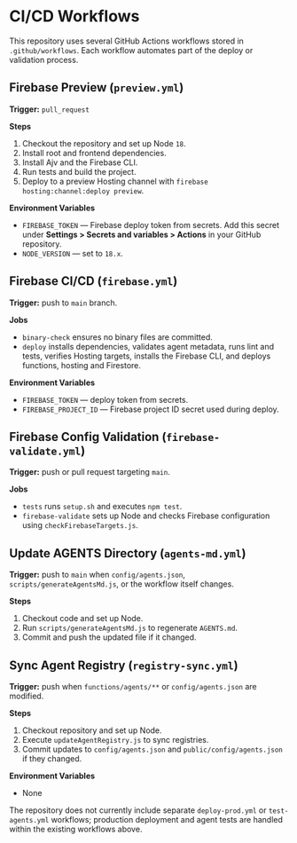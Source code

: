# CI/CD Workflows

This repository uses several GitHub Actions workflows stored in `.github/workflows`.
Each workflow automates part of the deploy or validation process.

## Firebase Preview (`preview.yml`)

**Trigger:** `pull_request`

**Steps**
1. Checkout the repository and set up Node `18`.
2. Install root and frontend dependencies.
3. Install Ajv and the Firebase CLI.
4. Run tests and build the project.
5. Deploy to a preview Hosting channel with `firebase hosting:channel:deploy preview`.

**Environment Variables**
- `FIREBASE_TOKEN` &mdash; Firebase deploy token from secrets. Add this secret under **Settings > Secrets and variables > Actions** in your GitHub repository.
- `NODE_VERSION` &mdash; set to `18.x`.

## Firebase CI/CD (`firebase.yml`)

**Trigger:** push to `main` branch.

**Jobs**
- `binary-check` ensures no binary files are committed.
- `deploy` installs dependencies, validates agent metadata, runs lint and tests, verifies Hosting targets, installs the Firebase CLI, and deploys functions, hosting and Firestore.

**Environment Variables**
- `FIREBASE_TOKEN` &mdash; deploy token from secrets.
- `FIREBASE_PROJECT_ID` &mdash; Firebase project ID secret used during deploy.

## Firebase Config Validation (`firebase-validate.yml`)

**Trigger:** push or pull request targeting `main`.

**Jobs**
- `tests` runs `setup.sh` and executes `npm test`.
- `firebase-validate` sets up Node and checks Firebase configuration using `checkFirebaseTargets.js`.

## Update AGENTS Directory (`agents-md.yml`)

**Trigger:** push to `main` when `config/agents.json`, `scripts/generateAgentsMd.js`, or the workflow itself changes.

**Steps**
1. Checkout code and set up Node.
2. Run `scripts/generateAgentsMd.js` to regenerate `AGENTS.md`.
3. Commit and push the updated file if it changed.

## Sync Agent Registry (`registry-sync.yml`)

**Trigger:** push when `functions/agents/**` or `config/agents.json` are modified.

**Steps**
1. Checkout repository and set up Node.
2. Execute `updateAgentRegistry.js` to sync registries.
3. Commit updates to `config/agents.json` and `public/config/agents.json` if they changed.

**Environment Variables**
- None

The repository does not currently include separate `deploy-prod.yml` or `test-agents.yml` workflows; production deployment and agent tests are handled within the existing workflows above.
